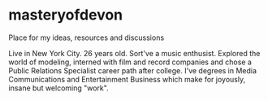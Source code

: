 # masteryofdevon
Place for my ideas, resources and discussions

Live in New York City. 26 years old. Sort've a music enthusist. Explored the world of modeling, interned with film and record companies and chose a Public Relations Specialist career path after college. I've degrees in Media Communications and Entertainment Business which make for joyously, insane but welcoming "work". 
